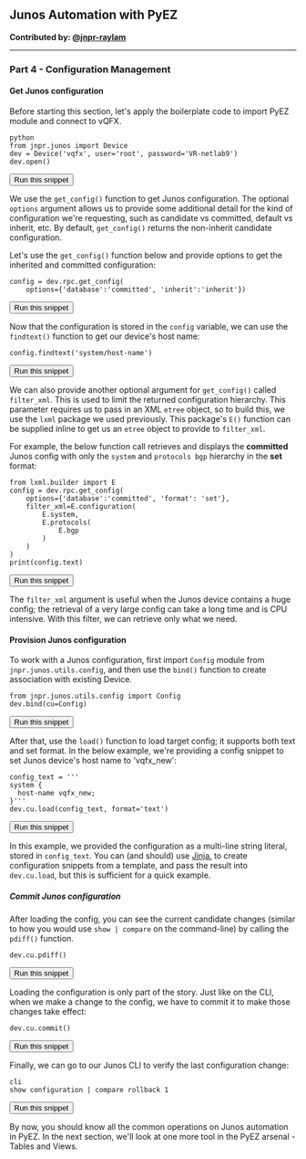 ## Junos Automation with PyEZ

**Contributed by: [@jnpr-raylam](https://github.com/jnpr-raylam)**

---

### Part 4 - Configuration Management

#### Get Junos configuration

Before starting this section, let's apply the boilerplate code to import PyEZ module and connect to vQFX.

```
python
from jnpr.junos import Device
dev = Device('vqfx', user='root', password='VR-netlab9')
dev.open()
```
<button type="button" class="btn btn-primary btn-sm" onclick="runSnippetInTab('linux', 0)">Run this snippet</button>

We use the `get_config()` function to get Junos configuration. The optional `options` argument
allows us to provide some additional detail for the kind of configuration we're requesting, such as candidate vs committed, default vs inherit, etc.
By default, `get_config()` returns the non-inherit candidate configuration.

Let's use the `get_config()` function below and provide options to get the inherited and committed configuration:

```
config = dev.rpc.get_config(
    options={'database':'committed', 'inherit':'inherit'})
```
<button type="button" class="btn btn-primary btn-sm" onclick="runSnippetInTab('linux', 1)">Run this snippet</button>

Now that the configuration is stored in the `config` variable, we can use the `findtext()` function to get our device's host name:

```
config.findtext('system/host-name')
```
<button type="button" class="btn btn-primary btn-sm" onclick="runSnippetInTab('linux', 2)">Run this snippet</button>

We can also provide another optional argument for `get_config()` called `filter_xml`. This is used to limit the returned configuration hierarchy. This parameter requires us to pass
in an XML `etree` object, so to build this, we use the `lxml` package we used previously. This package's `E()` function can be supplied inline to get us an `etree` object to provide to `filter_xml`.

For example, the below function call retrieves and displays the **committed** Junos config with only the `system` and `protocols bgp` hierarchy in the **set** format:

```
from lxml.builder import E
config = dev.rpc.get_config(
    options={'database':'committed', 'format': 'set'},
    filter_xml=E.configuration(
        E.system,
        E.protocols(
            E.bgp
        )
    )
)
print(config.text)
```
<button type="button" class="btn btn-primary btn-sm" onclick="runSnippetInTab('linux', 3)">Run this snippet</button>

The `filter_xml` argument is useful when the Junos device contains a huge config; the retrieval of a very large config can take a long time and is CPU intensive. With this filter, we can retrieve only what we need.

#### Provision Junos configuration

To work with a Junos configuration, first import `Config` module from `jnpr.junos.utils.config`, and then use the `bind()` function to create association with existing Device.

```
from jnpr.junos.utils.config import Config
dev.bind(cu=Config)
```
<button type="button" class="btn btn-primary btn-sm" onclick="runSnippetInTab('linux', 4)">Run this snippet</button>

After that, use the `load()` function to load target config; it supports both text and set format. In the below example, we're providing a config snippet to set Junos device's host name to 'vqfx_new':

```
config_text = '''
system {
  host-name vqfx_new;
}'''
dev.cu.load(config_text, format='text')
```
<button type="button" class="btn btn-primary btn-sm" onclick="runSnippetInTab('linux', 5)">Run this snippet</button>

In this example, we provided the configuration as a multi-line string literal, stored in `config_text`. You can (and should) use <a href="/labs/?lessonId=16&lessonStage=1" target="_blank">Jinja.</a> to create configuration snippets from a template, and pass the result into `dev.cu.load`, but this is sufficient for a quick example.

##### Commit Junos configuration

After loading the config, you can see the current candidate changes (similar to how you would use `show | compare` on the command-line) by calling the `pdiff()` function.

```
dev.cu.pdiff()
```
<button type="button" class="btn btn-primary btn-sm" onclick="runSnippetInTab('linux', 7)">Run this snippet</button>


Loading the configuration is only part of the story. Just like on the CLI, when we make a change to the config, we have to commit it to make those changes take effect:

```
dev.cu.commit()
```
<button type="button" class="btn btn-primary btn-sm" onclick="runSnippetInTab('linux', 8)">Run this snippet</button>

Finally, we can go to our Junos CLI to verify the last configuration change:

```
cli
show configuration | compare rollback 1
```
<button type="button" class="btn btn-primary btn-sm" onclick="runSnippetInTab('vqfx', 9)">Run this snippet</button>

By now, you should know all the common operations on Junos automation in PyEZ. In the next section, we'll look at one more tool in the PyEZ arsenal - Tables and Views.
